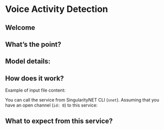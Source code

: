 # Voice Activity Detection
## Welcome

## What’s the point?
## Model details:
## How does it work?
 
Example of input file content:

You can call the service from SingularityNET CLI (`snet`).
Assuming that you have an open channel (`id: 0`) to this service:

## What to expect from this service?

